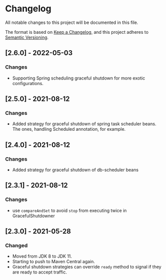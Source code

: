 # Changelog

All notable changes to this project will be documented in this file.

The format is based on [Keep a Changelog](https://keepachangelog.com/en/1.0.0/), and this project adheres
to [Semantic Versioning](https://semver.org/spec/v2.0.0.html).

## [2.6.0] - 2022-05-03

### Changes

* Supporting Spring scheduling graceful shutdown for more exotic configurations.

## [2.5.0] - 2021-08-12

### Changes

* Added strategy for graceful shutdown of spring task scheduler beans. The ones, handling Scheduled annotation, for example.

## [2.4.0] - 2021-08-12

### Changes

* Added strategy for graceful shutdown of db-scheduler beans

## [2.3.1] - 2021-08-12

### Changes

* use `compareAndSet` to avoid `stop` from executing twice in GracefulShutdowner

## [2.3.0] - 2021-05-28
### Changed
* Moved from JDK 8 to JDK 11.
* Starting to push to Maven Central again.
* Graceful shutdown strategies can override `ready` method to signal if they are ready to accept traffic.
